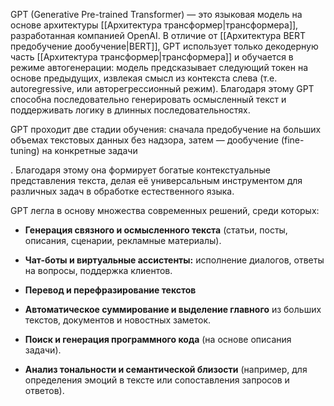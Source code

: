 
GPT (Generative Pre-trained Transformer) — это языковая модель на основе архитектуры [[Архитектура трансформер|трансформера]], разработанная компанией OpenAI. В отличие от [[Архитектура BERT предобучение дообучение|BERT]], GPT использует только декодерную часть [[Архитектура трансформер|трансформера]] и обучается в режиме автогенерации: модель предсказывает следующий токен на основе предыдущих, извлекая смысл из контекста слева (т.е. autoregressive, или авторегрессионный режим). Благодаря этому GPT способна последовательно генерировать осмысленный текст и поддерживать логику в длинных последовательностях.

GPT проходит две стадии обучения: сначала предобучение на больших объемах текстовых данных без надзора, затем — дообучение (fine-tuning) на конкретные задачи

. Благодаря этому она формирует богатые контекстуальные представления текста, делая её универсальным инструментом для различных задач в обработке естественного языка.

GPT легла в основу множества современных решений, среди которых:

- **Генерация связного и осмысленного текста** (статьи, посты, описания, сценарии, рекламные материалы).
    
- **Чат-боты и виртуальные ассистенты:** исполнение диалогов, ответы на вопросы, поддержка клиентов.
    
- **Перевод и перефразирование текстов**
    
- **Автоматическое суммирование и выделение главного** из больших текстов, документов и новостных заметок.
    
- **Поиск и генерация программного кода** (на основе описания задачи).
    
- **Анализ тональности и семантической близости** (например, для определения эмоций в тексте или сопоставления запросов и ответов).